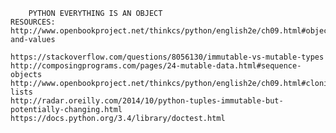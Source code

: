 		PYTHON EVERYTHING IS AN OBJECT
    RESOURCES:
    http://www.openbookproject.net/thinkcs/python/english2e/ch09.html#objects-and-values

    https://stackoverflow.com/questions/8056130/immutable-vs-mutable-types
    http://composingprograms.com/pages/24-mutable-data.html#sequence-objects
    http://www.openbookproject.net/thinkcs/python/english2e/ch09.html#cloning-lists
    http://radar.oreilly.com/2014/10/python-tuples-immutable-but-potentially-changing.html
    https://docs.python.org/3.4/library/doctest.html
